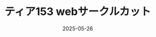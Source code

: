 ---
title: ティア153 webサークルカット
date: 2025-05-26
image: https://cdn.tohu-sand.com/illust/2025-05-26.png
mediumImage: https://cdn.tohu-sand.com/illust/2025-05-26_medium.png
thumbnail: https://cdn.tohu-sand.com/illust/2025-05-26_thumb.png
tags: ["オリジナル"]
---